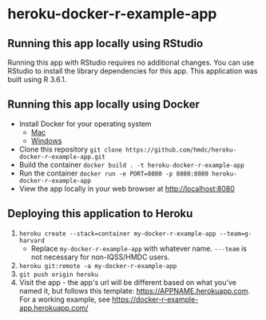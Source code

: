 # heroku-docker-r-example-app

## Running this app locally using RStudio
Running this app with RStudio requires no additional changes. You can use RStudio to install the library dependencies for this app.
This application was built using R 3.6.1.

## Running this app locally using Docker
* Install Docker for your operating system
  - [Mac](https://docs.docker.com/docker-for-mac/install/)
  - [Windows](https://docs.docker.com/docker-for-windows/install/)
* Clone this repository
```git clone https://github.com/hmdc/heroku-docker-r-example-app.git```
* Build the container
```docker build . -t heroku-docker-r-example-app```
* Run the container
```docker run -e PORT=8080 -p 8080:8080 heroku-docker-r-example-app```
* View the app locally in your web browser at <http://localhost:8080>

## Deploying this application to Heroku
1. ```heroku create --stack=container my-docker-r-example-app --team=g-harvard```
   * Replace ```my-docker-r-example-app``` with whatever name. ```---team``` is not necessary for non-IQSS/HMDC users.
2. ```heroku git:remote -a my-docker-r-example-app```
3. ```git push origin heroku```
4. Visit the app - the app's url will be different based on what you've named it, but follows this template: <https://APPNAME.herokuapp.com>. For a working example, see <https://docker-r-example-app.herokuapp.com/>

